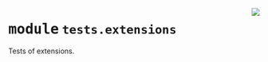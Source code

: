 <!-- markdownlint-disable -->

<a href="../../frontends/concrete-python/tests/extensions/__init__.py#L0"><img align="right" style="float:right;" src="https://img.shields.io/badge/-source-cccccc?style=flat-square"></a>

# <kbd>module</kbd> `tests.extensions`
Tests of extensions. 



